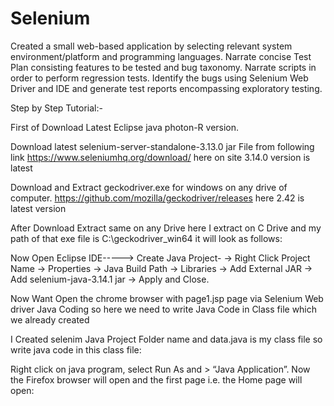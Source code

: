 # Selenium
Created a small web-based application by selecting relevant system environment/platform and programming languages. Narrate concise Test Plan consisting features to be tested and bug taxonomy. Narrate scripts in order to perform regression tests. Identify the bugs using Selenium Web Driver and IDE and generate test reports encompassing exploratory testing.

Step by Step Tutorial:-

First of Download Latest Eclipse java photon-R version.

Download latest selenium-server-standalone-3.13.0 jar File from following link https://www.seleniumhq.org/download/ here on site 3.14.0 version is latest

Download and Extract geckodriver.exe for windows on any drive of computer. https://github.com/mozilla/geckodriver/releases here 2.42 is latest version

After Download Extract same on any Drive here I extract on C Drive and my path of that exe file is C:\geckodriver_win64 it will look as follows:

Now Open Eclipse IDE-----> Create Java Project- → Right Click Project Name → Properties → Java Build Path → Libraries → Add External JAR → Add selenium-java-3.14.1 jar → Apply and Close.

Now Want Open the chrome browser with page1.jsp page via Selenium Web driver Java Coding so here we need to write Java Code in Class file which we already created

I Created selenim Java Project Folder name and data.java is my class file so write java code in this class file:

Right click on java program, select Run As and > “Java Application”. Now the Firefox browser will open and the first page i.e. the Home page will open:
